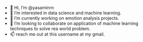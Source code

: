 - 👋 Hi, I’m @yasaminrn
- 👀 I’m interested in data science and machine learning.
- 🌱 I’m currently working on emotion analysis projects.
- 💞️ I’m looking to collaborate on application of machine learning techniques to solve rea world problem.
- 📫 reach me out at this username at my gmail.
<!---
yasaminrn/yasaminrn is a ✨ special ✨ repository because its `README.md` (this file) appears on your GitHub profile.
You can click the Preview link to take a look at your changes.
--->
